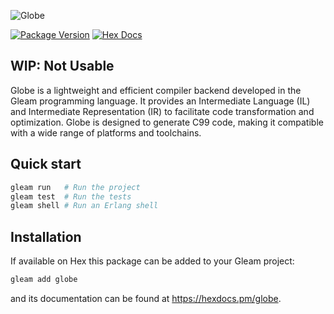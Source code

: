 ![Globe](https://github.com/Willyboar/globe/assets/22755228/54162ccb-8f4e-4e6f-a732-e1e21453b213)

[![Package Version](https://img.shields.io/hexpm/v/globe)](https://hex.pm/packages/globe)
[![Hex Docs](https://img.shields.io/badge/hex-docs-ffaff3)](https://hexdocs.pm/globe/)

## WIP: Not Usable

Globe is a lightweight and efficient compiler backend developed in the Gleam programming language. It provides an Intermediate Language (IL) and Intermediate Representation (IR) to facilitate code transformation and optimization. Globe is designed to generate C99 code, making it compatible with a wide range of platforms and toolchains.

## Quick start

```sh
gleam run   # Run the project
gleam test  # Run the tests
gleam shell # Run an Erlang shell
```

## Installation

If available on Hex this package can be added to your Gleam project:

```sh
gleam add globe
```

and its documentation can be found at <https://hexdocs.pm/globe>.
